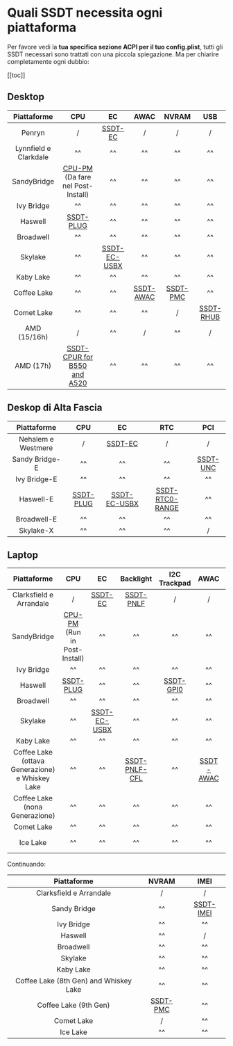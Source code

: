 # Quali SSDT necessita ogni piattaforma

Per favore vedi la **tua specifica sezione ACPI per il tuo config.plist**, tutti gli SSDT necessari sono trattati con una piccola spiegazione. Ma per chiarire completamente ogni dubbio:

[[toc]]

## Desktop

| Piattaforme | **CPU** | **EC** | **AWAC** | **NVRAM** | **USB** |
| :-------: | :-----: | :----: | :------: | :-------: | :-----: |
| Penryn | / | [SSDT-EC](/Universal/ec/) | / | / | / |
| Lynnfield e Clarkdale | ^^ | ^^ | ^^ | ^^ | ^^ |
| SandyBridge | [CPU-PM](https://dortania.github.io/OpenCore-Post-Install/universal/pm.html#sandy-and-ivy-bridge-power-management) (Da fare nel Post-Install) | ^^ | ^^ | ^^ | ^^ |
| Ivy Bridge | ^^ | ^^ | ^^ | ^^ | ^^ |
| Haswell | [SSDT-PLUG](/Universal/plug/) | ^^ | ^^ | ^^ | ^^ |
| Broadwell | ^^ | ^^ | ^^ | ^^ | ^^ |
| Skylake | ^^ | [SSDT-EC-USBX](/Universal/ec/) | ^^ | ^^ | ^^ |
| Kaby Lake | ^^ | ^^ | ^^ | ^^ | ^^ |
| Coffee Lake | ^^ | ^^ | [SSDT-AWAC](/Universal/awac/) | [SSDT-PMC](/Universal/nvram/) | ^^ |
| Comet Lake | ^^ | ^^ | ^^ | / | [SSDT-RHUB](/Universal/rhub/) |
| AMD (15/16h) | / | ^^ | / | ^^ | / |
| AMD (17h) | [SSDT-CPUR for B550 and A520](https://github.com/macos86/Getting-Started-With-ACPI/blob/master/extra-files/compiled/SSDT-CPUR.aml) | ^^ | ^^ | ^^ | ^^ |

## Deskop di Alta Fascia

| Piattaforme | **CPU** | **EC** | **RTC** | **PCI** |
| :-------: | :-----: | :----: | :-----: | :-----: |
| Nehalem e Westmere | / | [SSDT-EC](/Universal/ec/) | / | / |
| Sandy Bridge-E | ^^ | ^^ | ^^ | [SSDT-UNC](/Universal/unc0/) |
| Ivy Bridge-E | ^^ | ^^ | ^^ | ^^ |
| Haswell-E | [SSDT-PLUG](/Universal/plug/) | [SSDT-EC-USBX](/Universal/ec/) | [SSDT-RTC0-RANGE](/Universal/awac/) | ^^ |
| Broadwell-E | ^^ | ^^ | ^^ | ^^ |
| Skylake-X | ^^ | ^^ | ^^ | / |

## Laptop

| Piattaforme | **CPU** | **EC** | **Backlight** | **I2C Trackpad** | **AWAC** | **USB** | **IRQ** |
| :-------: | :-----: | :----: | :-----------: | :--------------: | :------: | :-----: | :-----: |
| Clarksfield e Arrandale | / | [SSDT-EC](/Universal/ec/) | [SSDT-PNLF](/Laptops/backlight/) | / | / | / | [IRQ SSDT](/Universal/irq/) |
| SandyBridge | [CPU-PM](https://dortania.github.io/OpenCore-Post-Install/universal/pm.html#sandy-and-ivy-bridge-power-management) (Run in Post-Install) | ^^ | ^^ | ^^ | ^^ | ^^ | ^^ |
| Ivy Bridge | ^^ | ^^ | ^^ | ^^ | ^^ | ^^ | ^^ |
| Haswell | [SSDT-PLUG](/Universal/plug/) | ^^ | ^^ | [SSDT-GPI0](/Laptops/trackpad/) | ^^ | ^^ | ^^ |
| Broadwell | ^^ | ^^ | ^^ | ^^ | ^^ | ^^ | ^^ |
| Skylake | ^^ | [SSDT-EC-USBX](/Universal/ec/) | ^^ | ^^ | ^^ | ^^ | / |
| Kaby Lake | ^^ | ^^ | ^^ | ^^ | ^^ | ^^ | ^^ |
| Coffee Lake (ottava Generazione) e Whiskey Lake | ^^ | ^^ | [SSDT-PNLF-CFL](/Laptops/backlight/) | ^^ | [SSDT-AWAC](/Universal/awac/) | ^^ | ^^ |
| Coffee Lake (nona Generazione) | ^^ | ^^ | ^^ | ^^ | ^^ | ^^ | ^^ |
| Comet Lake | ^^ | ^^ | ^^ | ^^ | ^^ | ^^ | ^^ |
| Ice Lake | ^^ | ^^ | ^^ | ^^ | ^^ | [SSDT-RHUB](/Universal/rhub/) | ^^ |

Continuando:

| Piattaforme | **NVRAM** | **IMEI** |
| :-------: | :-------: | :------: |
| Clarksfield e Arrandale | / | / |
| Sandy Bridge | ^^| [SSDT-IMEI](/Universal/imei/) |
| Ivy Bridge | ^^ | ^^ |
| Haswell | ^^ | / |
| Broadwell | ^^ | ^^ |
| Skylake | ^^ | ^^ |
| Kaby Lake | ^^ | ^^ |
| Coffee Lake (8th Gen) and Whiskey Lake | ^^ | ^^ |
| Coffee Lake (9th Gen) | [SSDT-PMC](/Universal/nvram/) | ^^ |
| Comet Lake | / | ^^ |
| Ice Lake | ^^ | ^^ |
